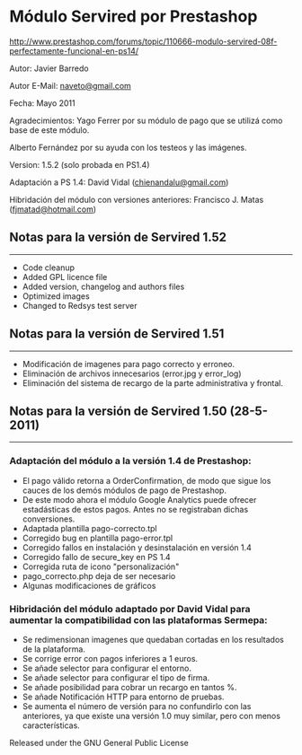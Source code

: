 # Módulo Servired por Prestashop

http://www.prestashop.com/forums/topic/110666-modulo-servired-08f-perfectamente-funcional-en-ps14/

Autor: Javier Barredo

Autor E-Mail: naveto@gmail.com

Fecha: Mayo 2011

Agradecimientos: Yago Ferrer por su módulo de pago que se utilizá como base de este módulo.

Alberto Fernández por su ayuda con los testeos y las imágenes.

Version: 1.5.2 (solo probada en PS1.4)

Adaptación a PS 1.4: David Vidal (chienandalu@gmail.com)

Hibridación del módulo con versiones anteriores: Francisco J. Matas (fjmatad@hotmail.com)


## Notas para la versión de Servired 1.52
--------------------------------

* Code cleanup
* Added GPL licence file 
* Added version, changelog and authors files
* Optimized images
* Changed to Redsys test server

## Notas para la versión de Servired 1.51
--------------------------------
* Modificación de imagenes para pago correcto y erroneo.
* Eliminación de archivos innecesarios (error.jpg y error_log)
* Eliminación del sistema de recargo de la parte administrativa y frontal.

## Notas para la versión de Servired 1.50 (28-5-2011)
--------------------------------

### Adaptación del módulo a la versión 1.4 de Prestashop:

* El pago válido retorna a OrderConfirmation, de modo que sigue los cauces de los demós módulos de pago de Prestashop.
* De este modo ahora el módulo Google Analytics puede ofrecer estadásticas de estos pagos. Antes no se registraban dichas conversiones.
* Adaptada plantilla pago-correcto.tpl
* Corregido bug en plantilla pago-error.tpl
* Corregido fallos en instalación y desinstalación en versión 1.4
* Corregido fallo de secure_key en PS 1.4
* Corregida ruta de icono "personalización"
* pago_correcto.php deja de ser necesario
* Algunas modificaciones de gráficos

### Hibridación del módulo adaptado por David Vidal para aumentar la compatibilidad con las plataformas Sermepa:
* Se redimensionan imagenes que quedaban cortadas en los resultados de la plataforma.
* Se corrige error con pagos inferiores a 1 euros.
* Se añade selector para configurar el entorno.
* Se añade selector para configurar el tipo de firma.
* Se añade posibilidad para cobrar un recargo en tantos %.
* Se añade Notificación HTTP para entorno de pruebas.
* Se aumenta el número de versión para no confundirlo con las anteriores, ya que existe una versión 1.0 muy similar, pero con menos características.

Released under the GNU General Public License